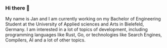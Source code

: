 ### Hi there 👋

My name is Jan and I am currently working on my Bachelor of Engineering Student at the University of Applied sciences and Arts in Bielefeld, Germany.
I am interested in a lot of topics of development, including programming languages like Rust, Go, or technologies like Search Engines, Compilers, AI and a lot of other topics.


<!--
**S4ndf1re/S4ndf1re** is a ✨ _special_ ✨ repository because its `README.md` (this file) appears on your GitHub profile.

Here are some ideas to get you started:

- 🔭 I’m currently working on ...
- 🌱 I’m currently learning ...
- 👯 I’m looking to collaborate on ...
- 🤔 I’m looking for help with ...
- 💬 Ask me about ...
- 📫 How to reach me: ...
- 😄 Pronouns: ...
- ⚡ Fun fact: ...
-->
